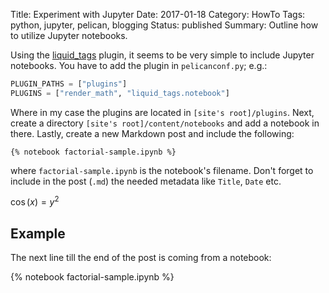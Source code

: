 Title: Experiment with Jupyter
Date: 2017-01-18
Category: HowTo
Tags: python, jupyter, pelican, blogging
Status: published
Summary: Outline how to utilize Jupyter notebooks.

Using the [liquid_tags](https://github.com/getpelican/pelican-plugins/tree/master/liquid_tags) plugin, it seems to be very simple to include Jupyter notebooks. You have to add the plugin in `pelicanconf.py`; e.g.:

```python
PLUGIN_PATHS = ["plugins"]
PLUGINS = ["render_math", "liquid_tags.notebook"]
```

Where in my case the plugins are located in `[site's root]/plugins`.
Next, create a directory `[site's root]/content/notebooks` and add a notebook in there.
Lastly, create a new Markdown post and include the following:

```
{% notebook factorial-sample.ipynb %}
```
where `factorial-sample.ipynb` is the notebook's filename.
Don't forget to include in the post (`.md`) the needed metadata like `Title`, `Date` etc.

$\cos(x) = y^2$

## Example

The next line till the end of the post is coming from a notebook:

{% notebook factorial-sample.ipynb %}
